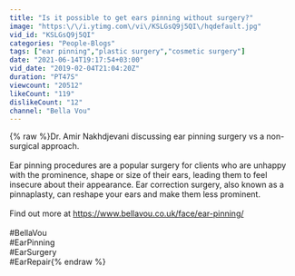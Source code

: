 ```yaml
---
title: "Is it possible to get ears pinning without surgery?"
image: "https:\/\/i.ytimg.com\/vi\/KSLGsQ9j5QI\/hqdefault.jpg"
vid_id: "KSLGsQ9j5QI"
categories: "People-Blogs"
tags: ["ear pinning","plastic surgery","cosmetic surgery"]
date: "2021-06-14T19:17:54+03:00"
vid_date: "2019-02-04T21:04:20Z"
duration: "PT47S"
viewcount: "20512"
likeCount: "119"
dislikeCount: "12"
channel: "Bella Vou"
---
```

{% raw %}Dr. Amir Nakhdjevani discussing ear pinning surgery vs a non-surgical approach.<br /><br />Ear pinning procedures are a popular surgery for clients who are unhappy with the prominence, shape or size of their ears, leading them to feel insecure about their appearance. Ear correction surgery, also known as a pinnaplasty, can reshape your ears and make them less prominent.<br /><br />Find out more at <a rel="nofollow" target="blank" href="https://www.bellavou.co.uk/face/ear-pinning/">https://www.bellavou.co.uk/face/ear-pinning/</a><br /><br />#BellaVou<br />#EarPinning<br />#EarSurgery<br />#EarRepair{% endraw %}
